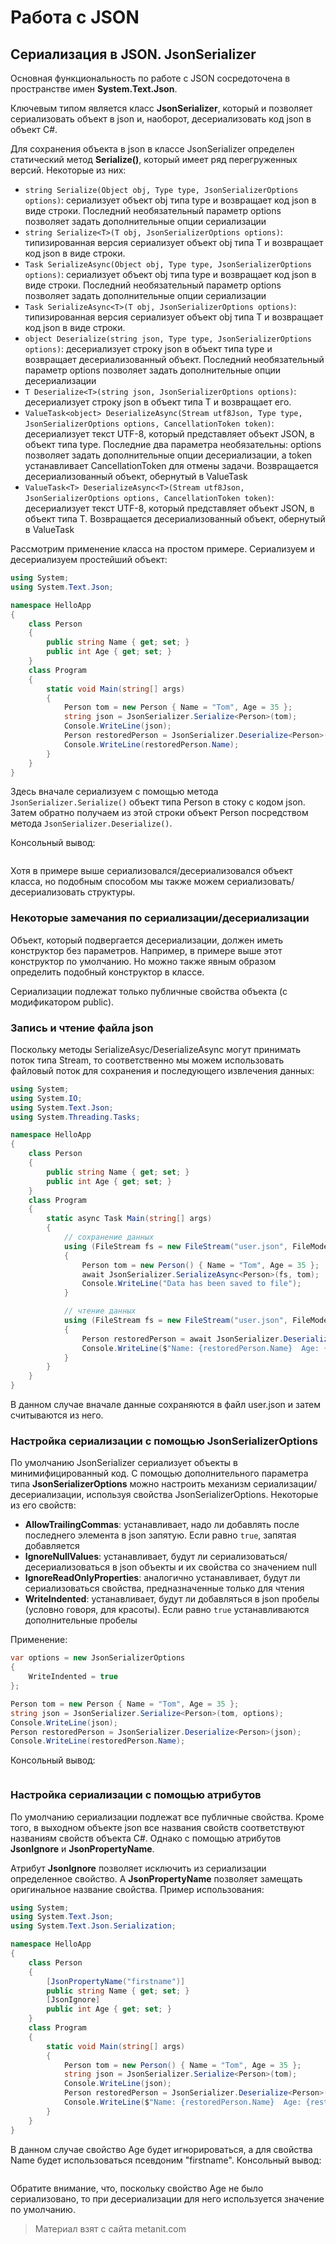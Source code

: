 # Работа с JSON

## Сериализация в JSON. JsonSerializer

Основная функциональность по работе с JSON сосредоточена в пространстве имен **System.Text.Json**.

Ключевым типом является класс **JsonSerializer**, который и позволяет сериализовать объект в json и, наоборот, десериализовать код json в объект C#.

Для сохранения объекта в json в классе JsonSerializer определен статический метод **Serialize()**, который имеет ряд перегруженных версий. Некоторые из них:
- `string Serialize(Object obj, Type type, JsonSerializerOptions options)`: сериализует объект obj типа type и возвращает код json в виде строки. 
Последний необязательный параметр options позволяет задать дополнительные опции сериализации
- `string Serialize<T>(T obj, JsonSerializerOptions options)`: типизированная версия сериализует объект obj типа T и возвращает 
код json в виде строки.
- `Task SerializeAsync(Object obj, Type type, JsonSerializerOptions options)`: сериализует объект obj типа type и возвращает код json в виде строки. 
Последний необязательный параметр options позволяет задать дополнительные опции сериализации
- `Task SerializeAsync<T>(T obj, JsonSerializerOptions options)`: типизированная версия сериализует объект obj типа T и возвращает 
код json в виде строки.
- `object Deserialize(string json, Type type, JsonSerializerOptions options)`: десериализует строку json в объект типа type и 
возвращает десериализованный объект. Последний необязательный параметр options позволяет задать дополнительные опции десериализации
- `T Deserialize<T>(string json, JsonSerializerOptions options)`: десериализует строку json в объект типа T и 
возвращает его.
- `ValueTask<object> DeserializeAsync(Stream utf8Json, Type type, JsonSerializerOptions options, CancellationToken token)`: 
десериализует текст UTF-8, который представляет объект JSON, в объект типа type. Последние два параметра необязательны: options позволяет задать 
дополнительные опции десериализации, а token устанавливает CancellationToken для отмены задачи. Возвращается десериализованный объект, обернутый в ValueTask
- `ValueTask<T> DeserializeAsync<T>(Stream utf8Json, JsonSerializerOptions options, CancellationToken token)`: 
десериализует текст UTF-8, который представляет объект JSON, в объект типа T. Возвращается десериализованный объект, обернутый в ValueTask

Рассмотрим применение класса на простом примере. Сериализуем и десериализуем простейший объект:

```cs
using System;
using System.Text.Json;

namespace HelloApp
{
    class Person
    {
        public string Name { get; set; }
        public int Age { get; set; }
    }
    class Program
    {
        static void Main(string[] args)
        {
            Person tom = new Person { Name = "Tom", Age = 35 };
            string json = JsonSerializer.Serialize<Person>(tom);
            Console.WriteLine(json);
            Person restoredPerson = JsonSerializer.Deserialize<Person>(json);
            Console.WriteLine(restoredPerson.Name);
        }
    }
}
```

Здесь вначале сериализуем с помощью метода `JsonSerializer.Serialize()` объект типа Person в стоку с кодом json. Затем обратно получаем из этой строки объект Person посредством метода `JsonSerializer.Deserialize()`.

Консольный вывод:

```

```

Хотя в примере выше сериализовался/десериализовался объект класса, но подобным способом мы также можем сериализовать/десериализовать структуры.

### Некоторые замечания по сериализации/десериализации

Объект, который подвергается десериализации, должен иметь конструктор без параметров. Например, в примере выше этот конструктор по умолчанию. Но можно также явным образом определить подобный конструктор в классе.

Сериализации подлежат только публичные свойства объекта (с модификатором public).

### Запись и чтение файла json

Поскольку методы SerializeAsyc/DeserializeAsync могут принимать поток типа Stream, то соответственно мы можем использовать файловый поток для сохранения и последующего извлечения данных:

```cs
using System;
using System.IO;
using System.Text.Json;
using System.Threading.Tasks;

namespace HelloApp
{
    class Person
    {
        public string Name { get; set; }
        public int Age { get; set; }
    }
    class Program
    {
        static async Task Main(string[] args)
        {
            // сохранение данных
            using (FileStream fs = new FileStream("user.json", FileMode.OpenOrCreate))
            {
                Person tom = new Person() { Name = "Tom", Age = 35 };
                await JsonSerializer.SerializeAsync<Person>(fs, tom);
                Console.WriteLine("Data has been saved to file");
            }

            // чтение данных
            using (FileStream fs = new FileStream("user.json", FileMode.OpenOrCreate))
            {
                Person restoredPerson = await JsonSerializer.DeserializeAsync<Person>(fs);
                Console.WriteLine($"Name: {restoredPerson.Name}  Age: {restoredPerson.Age}");
            }
        }
    }
}
```

В данном случае вначале данные сохраняются в файл user.json и затем считываются из него.

### Настройка сериализации с помощью JsonSerializerOptions

По умолчанию JsonSerializer сериализует объекты в минимифицированный код. С помощью дополнительного параметра типа **JsonSerializerOptions** можно настроить механизм сериализации/десериализации, используя свойства JsonSerializerOptions. Некоторые из его свойств:
- **AllowTrailingCommas**: устанавливает, надо ли добавлять после последнего элемента в json запятую. Если равно `true`, запятая добавляется
- **IgnoreNullValues**: устанавливает, будут ли сериализоваться/десериализоваться в json объекты и их свойства со значением null
- **IgnoreReadOnlyProperties**: аналогично устанавливает, будут ли сериализоваться свойства, предназначенные только для чтения
- **WriteIndented**: устанавливает, будут ли добавляться в json пробелы (условно говоря, для красоты). Если равно `true` устанавливаются дополнительные пробелы

Применение:

```cs
var options = new JsonSerializerOptions
{
    WriteIndented = true
};

Person tom = new Person { Name = "Tom", Age = 35 };
string json = JsonSerializer.Serialize<Person>(tom, options);
Console.WriteLine(json);
Person restoredPerson = JsonSerializer.Deserialize<Person>(json);
Console.WriteLine(restoredPerson.Name);
```

Консольный вывод:

```

```

### Настройка сериализации с помощью атрибутов

По умолчанию сериализации подлежат все публичные свойства. Кроме того, в выходном объекте json все названия свойств соответствуют названиям свойств объекта C#. Однако с помощью атрибутов **JsonIgnore** и **JsonPropertyName**.

Атрибут **JsonIgnore** позволяет исключить из сериализации определенное свойство. А **JsonPropertyName** позволяет замещать оригинальное название свойства. Пример использования:

```cs
using System;
using System.Text.Json;
using System.Text.Json.Serialization;

namespace HelloApp
{
    class Person
    {
        [JsonPropertyName("firstname")]
        public string Name { get; set; }
        [JsonIgnore]
        public int Age { get; set; }
    }
    class Program
    {
        static void Main(string[] args)
        {
            Person tom = new Person() { Name = "Tom", Age = 35 };
            string json = JsonSerializer.Serialize<Person>(tom);
            Console.WriteLine(json);
            Person restoredPerson = JsonSerializer.Deserialize<Person>(json);
            Console.WriteLine($"Name: {restoredPerson.Name}  Age: {restoredPerson.Age}");
        }
    }
}
```

В данном случае свойство Age будет игнорироваться, а для свойства Name будет использоваться псевдоним "firstname". Консольный вывод:

```

```

Обратите внимание, что, поскольку свойство Age не было сериализовано, то при десериализации для него используется значение по умолчанию.


> Материал взят с сайта metanit.com